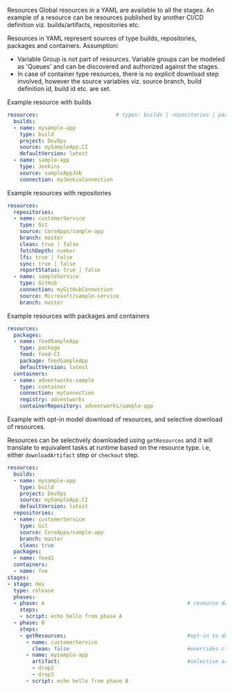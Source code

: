 Resources
Global resources in a YAML are available to all the stages. An example of a resource can be resources published by another CI/CD definition viz. builds/artifacts, repositories etc. 

Resources in YAML represent sources of type builds, repositories, packages and containers. 
Assumption: 
* Variable Group is not part of resources. Variable groups can be modeled as 'Queues' and can be discovered and authorized against the stages.
* In case of container type resources, there is no explicit download step involved, however the source variables viz. source branch, build definition id, build id etc. are set. 

Example resource with builds

```yaml
resources:                         # types: builds | repositories | packages | containers
  builds:
  - name: mysample-app
    type: build
    project: DevOps
    source: mySampleApp.CI              
    defaultVersion: latest
  - name: sample-app               
    type: Jenkins
    source: sampleAppJob
    connection: myJenkisConnection
```

Example resources with repositories
```yaml
resources:
  repositories:
  - name: customerService
    type: Git
    source: CoreApps/sample-app
    branch: master
    clean: true | false
    fetchDepth: number
    lfs: true | false
    sync: true | false
    reportStatus: true | false
  - name: sampleService
    type: GitHub
    connection: myGitHubConnection
    source: Microsoft/sample-service
    branch: master
```

Example resources with packages and containers

```yaml
resources:
  packages:
  - name: feedSampleApp
    type: package
    feed: feed-CI
    package: feedSampleApp
    defaultVersion: latest
  containers:
  - name: adventworks-sample
    type: container
    connection: myConnection
    registry: adventworks
    containerRepository: adventworks/sample-app
```

Example with opt-in model download of resources, and selective download of resources.

Resources can be selectively downloaded using `getResources` and it will translate to equivalent tasks at runtime based on the resource type. i.e, either `downloadArtifact` step or `checkout` step.

```yaml
resources:
  builds:
  - name: mysample-app
    type: build
    project: DevOps
    source: mySampleApp.CI              
    defaultVersion: latest
  repositories:
  - name: customerService
    type: Git
    source: CoreApps/sample-app
    branch: master
    clean: true
  packages:
  - name: feed1
  containers:
  - name: foo
stages: 
- stage: dev
  type: release
  phases:
  - phase: A                                              # resource download is skipped.
    steps:
    - script: echo hello from phase A
  - phase: B
    steps:
    - getResources:                                       #opt-in to download individual resources.
      - name: customerService
        clean: false                                      #overrides clean, inherits rest from global resource definition
      - name: mysample-app
        artifact:                                         #selective artifacts download. 
        - drop2
        - drop3
      - script: echo hello from phase B
```


